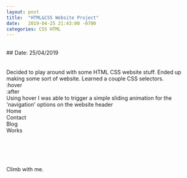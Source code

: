 ```yaml
---
layout: post
title:  "HTML&CSS Website Project"
date:   2019-04-25 21:43:00 -0700
categories: CSS HTML
---
```


<br>
## Date: 25/04/2019<br>
<br>
<br>
Decided to play around with some HTML CSS website stuff. Ended up making some sort of website. Learned a couple CSS selectors.
<br>
:hover
<br>
:after
<br>
Using hover I was able to trigger a simple sliding animation for the 'navigation' options on the website header
<br>
Home
<br>
Contact
<br>
Blog
<br>
Works
<br>
<br>
<br>
<br>
<br>
<br>
Climb with me.
<br>
